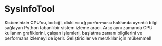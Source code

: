 # SysInfoTool
Sisteminizin CPU'su, belleği, diski ve ağ performansı hakkında ayrıntılı bilgi sağlayan Python tabanlı bir sistem izleme aracı. Araç aynı zamanda CPU kullanım grafiklerini, çalışan işlemleri, başlatma zamanı bilgilerini ve performans izlemeyi de içerir. Geliştiriciler ve meraklılar için mükemmel!
